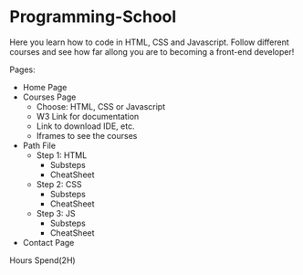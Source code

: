 # Programming-School

Here you learn how to code in HTML, CSS and Javascript.
Follow different courses and see how far allong you are to becoming a front-end developer!

Pages:

- Home Page
- Courses Page
  - Choose: HTML, CSS or Javascript
  - W3 Link for documentation
  - Link to download IDE, etc.
  - Iframes to see the courses
- Path File
  - Step 1: HTML
    - Substeps
    - CheatSheet
  - Step 2: CSS
    - Substeps
    - CheatSheet
  - Step 3: JS
    - Substeps
    - CheatSheet
- Contact Page

Hours Spend(2H)
